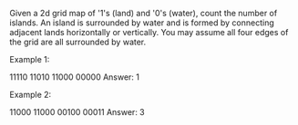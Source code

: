 Given a 2d grid map of '1's (land) and '0's (water), count the number of islands.
 An island is surrounded by water and is formed by connecting
 adjacent lands horizontally or vertically. You may assume all four edges of the grid are all surrounded by water.

Example 1:

11110
11010
11000
00000
Answer: 1

Example 2:

11000
11000
00100
00011
Answer: 3